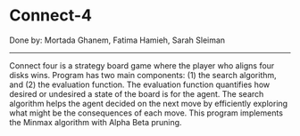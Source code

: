 # Connect-4
Done by: 
Mortada Ghanem, Fatima Hamieh, Sarah Sleiman
- - -

Connect four is a strategy board game where the player who aligns four disks wins. Program has two main components: (1) the search algorithm, and (2) the evaluation function. The evaluation function quantifies how desired or undesired a state of the board is for the agent. The search algorithm helps the agent decided on the next move by efficiently exploring what might be the consequences of each move. This program implements the Minmax algorithm with Alpha Beta pruning.
